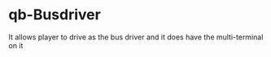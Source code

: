 # qb-Busdriver
 It allows player to drive as the bus driver and it does have the multi-terminal on it 
